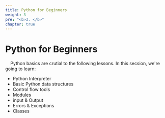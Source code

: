 ```yaml
---
title: Python for Beginners
weight: 3
pre: "<b>3. </b>"
chapter: true
---
```


# Python for Beginners

&nbsp;&nbsp;&nbsp;&nbsp;Python basics are crutial to the following lessons. In this secsion, we're going to learn:

- Python Interpreter
- Basic Python data structures
- Control flow tools
- Modules
- input & Output
- Errors & Exceptions
- Classes
